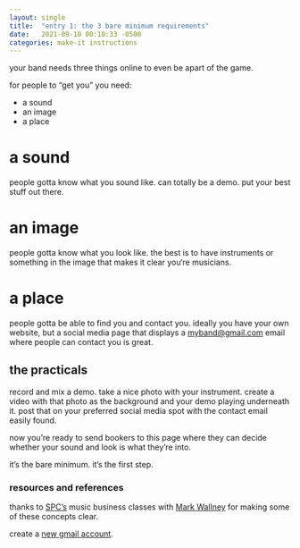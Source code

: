```yaml
---
layout: single
title:  "entry 1: the 3 bare minimum requirements"
date:   2021-09-10 00:10:33 -0500
categories: make-it instructions
---
```

your band needs three things online to even be apart of the game.

for people to “get you” you need:
- a sound
- an image
- a place

# a sound
people gotta know what you sound like. can totally be a demo. put your best stuff out there. 

# an image
people gotta know what you look like. the best is to have instruments or something in the image that makes it clear you‘re musicians.

# a place
people gotta be able to find you and contact you. ideally you have your own website, but a social media page that displays a myband@gmail.com email where people can contact you is great.


## the practicals
record and mix a demo. take a nice photo with your instrument. create a video with that photo as the background and your demo playing underneath it. post that on your preferred social media spot with the contact email easily found.

now you’re ready to send bookers to this page where they can decide whether your sound and look is what they’re into. 

it’s the bare minimum. it’s the first step.


### resources and references
thanks to [SPC’s][spc] music business classes with [Mark Wallney][mark-w] for making some of these concepts clear.

create a [new gmail account][google-account].


[google-account]: https://accounts.google.com/signup/v2/webcreateaccount?flowName=GlifWebSignIn&flowEntry=SignUp
[spc]:   https://www.southplainscollege.edu/exploreprograms/technicaleducation/creativearts/commmusic.php
[mark-w]: https://www.southplainscollege.edu/faculty/wallney-mark.php
